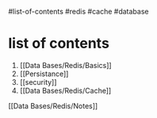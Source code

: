 #list-of-contents #redis #cache #database
# list of contents
1. [[Data Bases/Redis/Basics]]
2. [[Persistance]]
3. [[security]]
4. [[Data Bases/Redis/Cache]]

[[Data Bases/Redis/Notes]]
